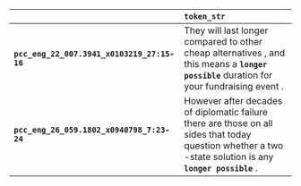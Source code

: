 |                                             | `token_str`                                                                                                                                                 |
|:--------------------------------------------|:------------------------------------------------------------------------------------------------------------------------------------------------------------|
| **`pcc_eng_22_007.3941_x0103219_27:15-16`** | They will last longer compared to other cheap alternatives , and this means a __``longer possible``__ duration for your fundraising event .                 |
| **`pcc_eng_26_059.1802_x0940798_7:23-24`**  | However after decades of diplomatic failure there are those on all sides that today question whether a two -state solution is any __``longer possible``__ . |